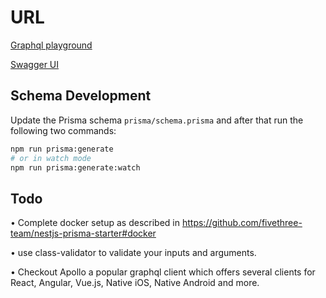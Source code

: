# URL

[Graphql playground](http://localhost:3000/graphql)

[Swagger UI](http://localhost:3000/api/#/)


## Schema Development

Update the Prisma schema `prisma/schema.prisma` and after that run the following two commands:

```bash
npm run prisma:generate
# or in watch mode
npm run prisma:generate:watch
```


## Todo

•	Complete docker setup as described in https://github.com/fivethree-team/nestjs-prisma-starter#docker

•	use class-validator to validate your inputs and arguments.

•	Checkout Apollo a popular graphql client which offers several clients for React, Angular, Vue.js, Native iOS, Native Android and more.


